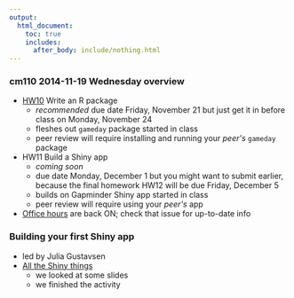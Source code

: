 ```yaml
---
output:
  html_document:
    toc: true
    includes:
      after_body: include/nothing.html
---
```


### cm110 2014-11-19 Wednesday overview

+ [HW10](hw10_package.html) Write an R package
    - *recommended* due date Friday, November 21 but just get it in before class on Monday, November 24
    - fleshes out `gameday` package started in class
    - peer review will require installing and running your *peer's* `gameday` package
+ HW11 Build a Shiny app
    - *coming soon*
    - due date Monday, December 1 but you might want to submit earlier, because the final homework HW12 will be due Friday, December 5
    - builds on Gapminder Shiny app started in class
    - peer review will require using your *peer's* app
+ [Office hours](https://github.com/STAT545-UBC/Discussion/issues/47) are back ON; check that issue for up-to-date info

### Building your first Shiny app

  * led by Julia Gustavsen
  * [All the Shiny things](shiny00_index.html)
    - we looked at some slides
    - we finished the activity
 